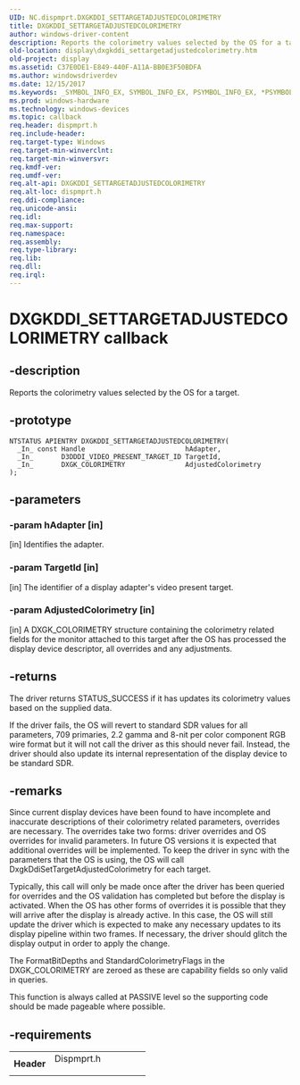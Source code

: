 ```yaml
---
UID: NC.dispmprt.DXGKDDI_SETTARGETADJUSTEDCOLORIMETRY
title: DXGKDDI_SETTARGETADJUSTEDCOLORIMETRY
author: windows-driver-content
description: Reports the colorimetry values selected by the OS for a target.
old-location: display\dxgkddi_settargetadjustedcolorimetry.htm
old-project: display
ms.assetid: C37E0DE1-E849-440F-A11A-BB0E3F50BDFA
ms.author: windowsdriverdev
ms.date: 12/15/2017
ms.keywords: _SYMBOL_INFO_EX, SYMBOL_INFO_EX, PSYMBOL_INFO_EX, *PSYMBOL_INFO_EX
ms.prod: windows-hardware
ms.technology: windows-devices
ms.topic: callback
req.header: dispmprt.h
req.include-header: 
req.target-type: Windows
req.target-min-winverclnt: 
req.target-min-winversvr: 
req.kmdf-ver: 
req.umdf-ver: 
req.alt-api: DXGKDDI_SETTARGETADJUSTEDCOLORIMETRY
req.alt-loc: dispmprt.h
req.ddi-compliance: 
req.unicode-ansi: 
req.idl: 
req.max-support: 
req.namespace: 
req.assembly: 
req.type-library: 
req.lib: 
req.dll: 
req.irql: 
---
```


# DXGKDDI_SETTARGETADJUSTEDCOLORIMETRY callback



## -description
Reports the colorimetry values selected by the OS for a target.



## -prototype

````
NTSTATUS APIENTRY DXGKDDI_SETTARGETADJUSTEDCOLORIMETRY(
  _In_ const Handle                         hAdapter,
  _In_       D3DDDI_VIDEO_PRESENT_TARGET_ID TargetId,
  _In_       DXGK_COLORIMETRY               AdjustedColorimetry
);
````


## -parameters

### -param hAdapter [in]

[in] Identifies the adapter.


### -param TargetId [in]

[in] The identifier of a display adapter's video present target.


### -param AdjustedColorimetry [in]

[in] A DXGK_COLORIMETRY structure containing the colorimetry related fields for the monitor attached to this target after the OS has processed the display device descriptor, all overrides and any adjustments.


## -returns
The driver returns STATUS_SUCCESS if it has updates its colorimetry values based on the supplied data.


If the driver fails, the OS will revert to standard SDR values for all parameters, 709 primaries, 2.2 gamma and 8-nit per color component RGB wire format but it will not call the driver as this should never fail. Instead, the driver should also update its internal representation of the display device to be standard SDR. 



## -remarks
Since current display devices have been found to have incomplete and inaccurate descriptions of their colorimetry related parameters, overrides are necessary.  The overrides take two forms: driver overrides and OS overrides for invalid parameters.  In future OS versions it is expected that additional overrides will be implemented.  To keep the driver in sync with the parameters that the OS is using, the OS will call DxgkDdiSetTargetAdjustedColorimetry for each target.

Typically, this call will only be made once after the driver has been queried for overrides and the OS validation has completed but before the display is activated.  When the OS has other forms of overrides it is possible that they will arrive after the display is already active.  In this case, the OS will still update the driver which is expected to make any necessary updates to its display pipeline within two frames.  If necessary, the driver should glitch the display output in order to apply the change.
 


The FormatBitDepths and StandardColorimetryFlags in the DXGK_COLORIMETRY are zeroed as these are capability fields so only valid in queries.



This function is always called at PASSIVE level so the supporting code should be made pageable where possible.



## -requirements
<table>
<tr>
<th width="30%">
Header

</th>
<td width="70%">
<dl>
<dt>Dispmprt.h</dt>
</dl>
</td>
</tr>
</table>